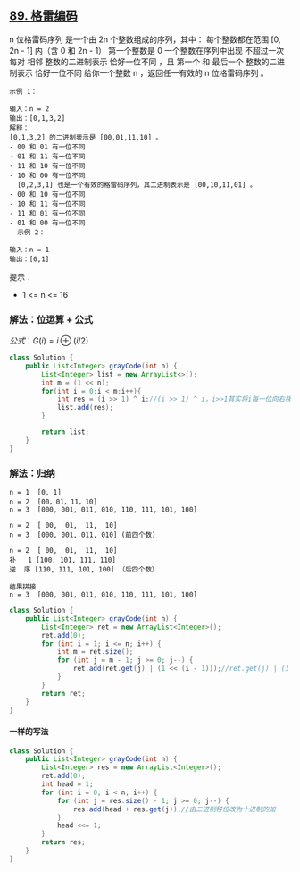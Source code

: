 ## [89. 格雷编码](https://leetcode.cn/problems/gray-code/description/)

n 位格雷码序列 是一个由 2n 个整数组成的序列，其中：
每个整数都在范围 [0, 2n - 1] 内（含 0 和 2n - 1）
第一个整数是 0
一个整数在序列中出现 不超过一次
每对 相邻 整数的二进制表示 恰好一位不同 ，且
第一个 和 最后一个 整数的二进制表示 恰好一位不同
给你一个整数 n ，返回任一有效的 n 位格雷码序列 。


````
示例 1：

输入：n = 2
输出：[0,1,3,2]
解释：
[0,1,3,2] 的二进制表示是 [00,01,11,10] 。
- 00 和 01 有一位不同
- 01 和 11 有一位不同
- 11 和 10 有一位不同
- 10 和 00 有一位不同
  [0,2,3,1] 也是一个有效的格雷码序列，其二进制表示是 [00,10,11,01] 。
- 00 和 10 有一位不同
- 10 和 11 有一位不同
- 11 和 01 有一位不同
- 01 和 00 有一位不同
  示例 2：

输入：n = 1
输出：[0,1]
````

提示：

- 1 <= n <= 16

### 解法：位运算 + 公式
$公式：G(i) = i ⊕ (i / 2)$
````java 
class Solution {
    public List<Integer> grayCode(int n) {
        List<Integer> list = new ArrayList<>();
        int m = (1 << n);
        for(int i = 0;i < m;i++){
            int res = (i >> 1) ^ i;//(i >> 1) ^ i，i>>1其实将i每一位向右移动一位，这时和i取异或，相当于和自己的后一位取余
            list.add(res);
        }

        return list;
    }
}
````

### 解法：归纳
````
n = 1  [0, 1]
n = 2  [00，01，11，10]
n = 3  [000, 001, 011, 010, 110, 111, 101, 100]

n = 2  [ 00,  01,  11,  10] 
n = 3  [000, 001, 011, 010] (前四个数)

n = 2  [ 00,  01,  11,  10] 
补   1 [100, 101, 111, 110] 
逆  序 [110, 111, 101, 100] （后四个数）

结果拼接
n = 3  [000, 001, 011, 010, 110, 111, 101, 100]
````


````java
class Solution {
    public List<Integer> grayCode(int n) {
        List<Integer> ret = new ArrayList<Integer>();
        ret.add(0);
        for (int i = 1; i <= n; i++) {
            int m = ret.size();
            for (int j = m - 1; j >= 0; j--) {
                ret.add(ret.get(j) | (1 << (i - 1)));//ret.get(j) | (1 << (i - 1)) 就是对上一个size - 1的最后一个数前一位补1，依次往前倒序放入
            }
        }
        return ret;
    }
}
````

#### 一样的写法

````java
class Solution {
    public List<Integer> grayCode(int n) {
        List<Integer> res = new ArrayList<Integer>();
        ret.add(0);
        int head = 1;
        for (int i = 0; i < n; i++) {
            for (int j = res.size() - 1; j >= 0; j--) {
                res.add(head + res.get(j));//由二进制移位改为十进制的加
            }
            head <<= 1;
        }
        return res;
    }
}
````